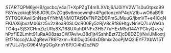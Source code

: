 $START$QPM6jyHB/gxcbc/v4aIT+XpPZgT4m1LXVbj6/iJ0iYV2WTs0uGtpxo99F8YwzokiqE558JG9LGvZOq6v6moewmjhr4PgdtonznhP4qVz1b+wO6aB9R5YTQQKAwIlSnNsq4YNhMjNMOTAt9D/FNP2tD9PmSJMuuG/jbmVT+e4ICqNFKIAX6jbxzMb6izz5v2z8oaR0SLQcR00Ey5zRjV8cRf86HtgvNnVQ7LxWeGaTG4q+SjSXCHmZizURq8X/168UXuhDtNFx3H577uHExM5d14AYPGkyQ+vs/hPxf1E2Lmht91uRaA08zazCW7Avivu38d1jt4SshhBzt7ZjcD8DZDj/NvIJMioxtjEtf7NccojVJuZgRew7R6Fzxm+R4lDuj056dxDBmixi2ooPjMQ2iEYF7XbW15Tnf7ULJ7jcG964MgQGgXnbY6P/Ci4hi2c$END$